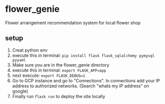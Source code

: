 # flower_genie
Flower arrangement recommendation system for local flower shop

## setup
1. Creat python env
2. execute this in terminal: `pip install flask flask_sqlalchemy pymysql pyyaml`
3. Make sure you are in the flower_genie directory
4. execute this in terminal: `export FLASK_APP=app`
5. next execute: `export FLASK_DEBUG=1`
6. Go to GCP instance and go to "Connections". In connections add your IP address to authorized networks. (Search "whats my IP address" on google)
7. Finally run `flask run` to deploy the site locally
